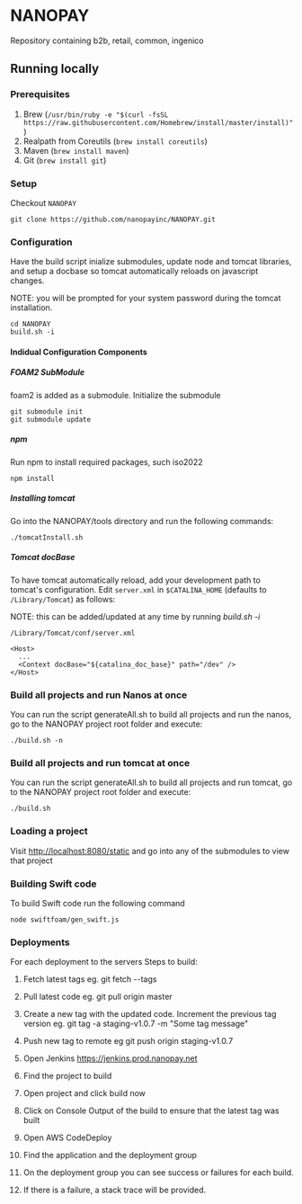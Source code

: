 # NANOPAY
Repository containing b2b, retail, common, ingenico

## Running locally

### Prerequisites
1. Brew (`/usr/bin/ruby -e "$(curl -fsSL https://raw.githubusercontent.com/Homebrew/install/master/install)"`)
2. Realpath from Coreutils (`brew install coreutils`)
3. Maven (`brew install maven`)
4. Git (`brew install git`)

### Setup
Checkout `NANOPAY`
```
git clone https://github.com/nanopayinc/NANOPAY.git
```

### Configuration

Have the build script inialize submodules, update node and tomcat libraries, and setup a docbase so tomcat automatically reloads on javascript changes.

NOTE: you will be prompted for your system password during the tomcat installation.

```
cd NANOPAY
build.sh -i
```

#### Indidual Configuration Components
##### FOAM2 SubModule
foam2 is added as a submodule.
Initialize the submodule
```
git submodule init
git submodule update
```

##### npm 
Run npm to install required packages, such iso2022
```
npm install
```

##### Installing tomcat

Go into the NANOPAY/tools directory and run the following commands:

```
./tomcatInstall.sh

```

##### Tomcat docBase
To have tomcat automatically reload, add your development path to tomcat's configuration.
Edit `server.xml` in `$CATALINA_HOME` (defaults to `/Library/Tomcat`) as follows:

NOTE: this can be added/updated at any time by running *build.sh -i*
```
/Library/Tomcat/conf/server.xml
```

```
<Host>
  ...
  <Context docBase="${catalina_doc_base}" path="/dev" />
</Host> 
```

### Build all projects and run Nanos at once
You can run the script generateAll.sh to build all projects and run the nanos, go to the NANOPAY project root folder and execute:

`./build.sh -n`

### Build all projects and run tomcat at once
You can run the script generateAll.sh to build all projects and run tomcat, go to the NANOPAY project root folder and execute:

`./build.sh`

### Loading a project

Visit [http://localhost:8080/static](http://localhost:8080/static) and go into any of the submodules to view that project

### Building Swift code

To build Swift code run the following command

`node swiftfoam/gen_swift.js`

### Deployments
For each deployment to the servers
Steps to build:
1. Fetch latest tags
   eg. git fetch --tags

3. Pull latest code
   eg. git pull origin master

4. Create a new tag with the updated code. Increment the previous tag version
   eg. git tag -a staging-v1.0.7 -m "Some tag message"

5. Push new tag to remote
  eg git push origin staging-v1.0.7

6. Open Jenkins https://jenkins.prod.nanopay.net

7. Find the project to build

8. Open project and click build now

9. Click on Console Output of the build to ensure that the latest tag was built

10. Open AWS CodeDeploy

11. Find the application and the deployment group

12. On the deployment group you can see success or failures for each build.

13. If there is a failure, a stack trace will be provided.  
